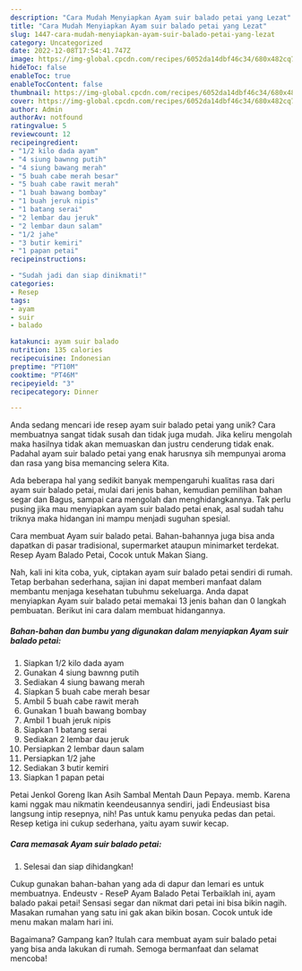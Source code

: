 ```yaml
---
description: "Cara Mudah Menyiapkan Ayam suir balado petai yang Lezat"
title: "Cara Mudah Menyiapkan Ayam suir balado petai yang Lezat"
slug: 1447-cara-mudah-menyiapkan-ayam-suir-balado-petai-yang-lezat
category: Uncategorized
date: 2022-12-08T17:54:41.747Z
image: https://img-global.cpcdn.com/recipes/6052da14dbf46c34/680x482cq70/ayam-suir-balado-petai-foto-resep-utama.jpg
hideToc: false
enableToc: true
enableTocContent: false
thumbnail: https://img-global.cpcdn.com/recipes/6052da14dbf46c34/680x482cq70/ayam-suir-balado-petai-foto-resep-utama.jpg
cover: https://img-global.cpcdn.com/recipes/6052da14dbf46c34/680x482cq70/ayam-suir-balado-petai-foto-resep-utama.jpg
author: Admin
authorAv: notfound
ratingvalue: 5
reviewcount: 12
recipeingredient:
- "1/2 kilo dada ayam"
- "4 siung bawnng putih"
- "4 siung bawang merah"
- "5 buah cabe merah besar"
- "5 buah cabe rawit merah"
- "1 buah bawang bombay"
- "1 buah jeruk nipis"
- "1 batang serai"
- "2 lembar dau jeruk"
- "2 lembar daun salam"
- "1/2 jahe"
- "3 butir kemiri"
- "1 papan petai"
recipeinstructions:

- "Sudah jadi dan siap dinikmati!"
categories:
- Resep
tags:
- ayam
- suir
- balado

katakunci: ayam suir balado 
nutrition: 135 calories
recipecuisine: Indonesian
preptime: "PT10M"
cooktime: "PT46M"
recipeyield: "3"
recipecategory: Dinner

---
```





Anda sedang mencari ide resep ayam suir balado petai yang unik? Cara membuatnya sangat tidak susah dan tidak juga mudah. Jika keliru mengolah maka hasilnya tidak akan memuaskan dan justru cenderung tidak enak. Padahal ayam suir balado petai yang enak harusnya sih mempunyai aroma dan rasa yang bisa memancing selera Kita.





Ada beberapa hal yang sedikit banyak mempengaruhi kualitas rasa dari ayam suir balado petai, mulai dari jenis bahan, kemudian pemilihan bahan segar dan Bagus, sampai cara mengolah dan menghidangkannya. Tak perlu pusing jika mau menyiapkan ayam suir balado petai enak,      asal sudah tahu triknya maka hidangan ini mampu menjadi suguhan spesial.














Cara membuat Ayam suir balado petai. Bahan-bahannya juga bisa anda dapatkan di pasar tradisional, supermarket ataupun minimarket terdekat. Resep Ayam Balado Petai, Cocok untuk Makan Siang.






Nah, kali ini kita coba, yuk, ciptakan ayam suir balado petai sendiri di rumah. Tetap berbahan sederhana, sajian ini dapat memberi manfaat dalam membantu menjaga kesehatan tubuhmu sekeluarga. Anda dapat menyiapkan Ayam suir balado petai memakai 13 jenis bahan dan 0 langkah pembuatan. Berikut ini cara dalam membuat hidangannya.

<!--inarticleads1-->

##### Bahan-bahan dan bumbu yang digunakan dalam menyiapkan Ayam suir balado petai:

1. Siapkan 1/2 kilo dada ayam
1. Gunakan 4 siung bawnng putih
1. Sediakan 4 siung bawang merah
1. Siapkan 5 buah cabe merah besar
1. Ambil 5 buah cabe rawit merah
1. Gunakan 1 buah bawang bombay
1. Ambil 1 buah jeruk nipis
1. Siapkan 1 batang serai
1. Sediakan 2 lembar dau jeruk
1. Persiapkan 2 lembar daun salam
1. Persiapkan 1/2 jahe
1. Sediakan 3 butir kemiri
1. Siapkan 1 papan petai


Petai Jenkol Goreng Ikan Asih Sambal Mentah Daun Pepaya. memb. Karena kami nggak mau nikmatin keendeusannya sendiri, jadi Endeusiast bisa langsung intip resepnya, nih! Pas untuk kamu penyuka pedas dan petai. Resep ketiga ini cukup sederhana, yaitu ayam suwir kecap. 

<!--inarticleads2-->

##### Cara memasak Ayam suir balado petai:


1. Selesai dan siap dihidangkan!

Cukup gunakan bahan-bahan yang ada di dapur dan lemari es untuk membuatnya. Endeustv - ReseP Ayam Balado Petai Terbaiklah ini, ayam balado pakai petai! Sensasi segar dan nikmat dari petai ini bisa bikin nagih. Masakan rumahan yang satu ini gak akan bikin bosan. Cocok untuk ide menu makan malam hari ini. 

Bagaimana? Gampang kan? Itulah cara membuat ayam suir balado petai yang bisa anda lakukan di rumah. Semoga bermanfaat dan selamat mencoba!

